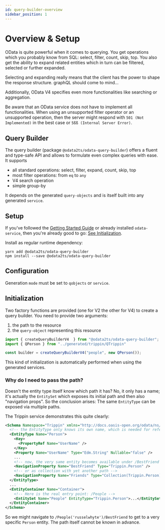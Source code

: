 ```yaml
---
id: query-builder-overview
sidebar_position: 1
---
```


# Overview & Setup

OData is quite powerful when it comes to querying. You get operations which you probably know from SQL:
select, filter, count, skip, top. You also get the ability to expand related entities which in turn can be
filtered, selected or further expanded.

Selecting and expanding really means that the client has the power to shape the response structure.
graphQL should come to mind...

Additionally, OData V4 specifies even more functionalities like searching or aggregation.

Be aware that an OData service does not have to implement all functionalities.
When using an unsupported filter operator or an unsupported operation, then the
server might respond with `501 (Not Implemented)` in the best case or `5ßß (Internal Server Error)`.

## Query Builder

The query builder (package `@odata2ts/odata-query-builder`) offers a fluent and type-safe API
and allows to formulate even complex queries with ease.
It supports

- all standard operations: select, filter, expand, count, skip, top
- most filter operations: from `eq` to `any`
- V4 search operation
- simple group-by

It depends on the generated `query-objects` and is itself built into any generated `service`.

## Setup

If you've followed the [Getting Started Guide](../getting-started/use-case_query-builder) or already installed `odata-service`,
then you're already good to go: [See Initialization](#initialization).

Install as regular runtime dependency:

```shell
yarn add @odata2ts/odata-query-builder
npm install --save @odata2ts/odata-query-builder
```

## Configuration

Generation `mode` must be set to `qobjects` or `service`.

## Initialization

Two factory functions are provided (one for V2 the other for V4) to create a query builder.
You need to provide two arguments:

1. the path to the resource
2. the `query-object` representing this resource

```ts
import { createQueryBuilderV4  } from "@odata2ts/odata-query-builder";
import { QPerson } from "../generated/trippin/QTrippin"

const builder = createQueryBuilderV4("people", new QPerson());
```

This kind of initialization is automatically performed when using the generated services.

### Why do I need to pass the path?

Doesn't the entity type itself know which path it has? No, it only has a name;
it's actually the `EntitySet` which exposes its initial path and then also "navigation props".
So the conclusion arises: The same `EntityType` can be exposed via multiple paths.

The Trippin service demonstrates this quite clearly:

```xml
<Schema Namespace="Trippin" xmlns="http://docs.oasis-open.org/odata/ns/edm">
  <!-- the EntityType only knows its own name, which is needed for referencing -->
  <EntityType Name="Person">
    <Key>
      <PropertyRef Name="UserName" />
    </Key>
    <Property Name="UserName" Type="Edm.String" Nullable="false" />
    ...
    <!-- now, the very same entity becomes available under /BestFriend -->
    <NavigationProperty Name="BestFriend" Type="Trippin.Person" />
    <!-- or as collection with yet another path -->
    <NavigationProperty Name="Friends" Type="Collection(Trippin.Person)" />
  </EntityType>
  ...
  <EntityContainer Name="Container">
    <!-- Here is the real entry point: /People -->
    <EntitySet Name="People" EntityType="Trippin.Person">...</EntitySet>
  </EntityContainer>
</Schema>
```

So we might navigate to `/People('russelwhyte')/BestFriend` to get to a very specific `Person` entity.
The path itself cannot be known in advance.
